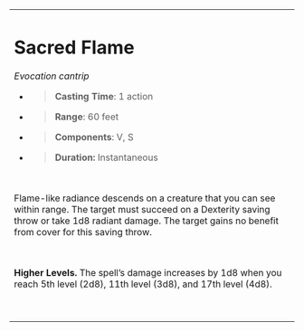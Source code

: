 <table><tbody><tr class="odd"><td><h1 id="sacred-flame"><strong>Sacred Flame</strong></h1><p><em>Evocation cantrip</em></p><ul><li><blockquote><p><strong>Casting Time</strong>: 1 action</p></blockquote></li><li><blockquote><p><strong>Range</strong>: 60 feet</p></blockquote></li><li><blockquote><p><strong>Components</strong>: V, S</p></blockquote></li><li><blockquote><p><strong>Duration:</strong> Instantaneous</p></blockquote></li></ul><p> </p><p>Flame-like radiance descends on a creature that you can see within range. The target must succeed on a Dexterity saving throw or take 1d8 radiant damage. The target gains no benefit from cover for this saving throw.</p><p> </p><p><strong>Higher Levels.</strong> The spell’s damage increases by 1d8 when you reach 5th level (2d8), 11th level (3d8), and 17th level (4d8).</p><p> </p></td></tr></tbody></table>